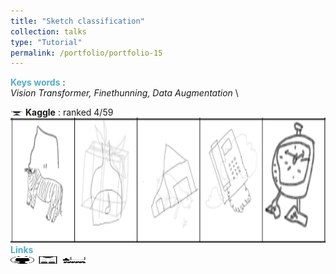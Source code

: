 ```yaml
---
title: "Sketch classification"
collection: talks
type: "Tutorial"
permalink: /portfolio/portfolio-15
---
```


<span style="color:rgba(82,173,200,255)"> **Keys words** </span>: \
*Vision Transformer, Finethunning, Data Augmentation* \
<!-- <span style="color:rgba(82,173,200,255)">**Objective**</span> \\
...\ -->
<img src='/images/cup.jpg' width='20.0' height='7.0'> **Kaggle** : ranked 4/59\
<img src='/images/recvis/sketch.png' width='600' height='200'> \
<span style="color:rgba(82,173,200,255)"> **Links** </span> \
[<img src="/images/GitHub.png" alt="GitHub" width="37.5" height="12.5" />](https://github.com/b-ptiste/sketches-classification) [<img src="/images/report_icone.png" alt="Report" width="37.5" height="12.5" />](https://drive.google.com/file/d/1JdwOdW3x1MJaO2yXRqVuS8dAWzmkvLcO/view?usp=drive_link) [<img src="/images/class_icone.png" alt="Report" width="37.5" height="12.5" />](https://imagine.enpc.fr/~varolg/teaching/recvis23/)
